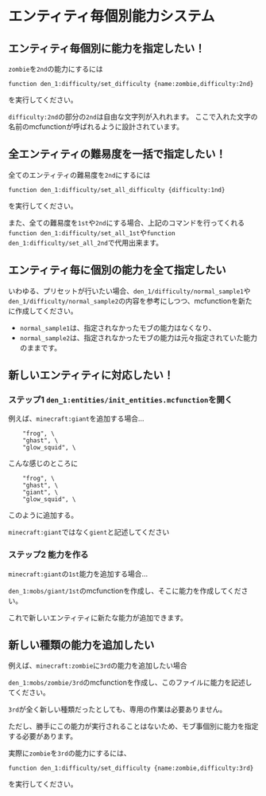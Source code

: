 # エンティティ毎個別能力システム
## エンティティ毎個別に能力を指定したい！
`zombie`を`2nd`の能力にするには
```
function den_1:difficulty/set_difficulty {name:zombie,difficulty:2nd}
```
を実行してください。

`difficulty:2nd`の部分の`2nd`は自由な文字列が入れれます。
ここで入れた文字の名前のmcfunctionが呼ばれるように設計されています。

## 全エンティティの難易度を一括で指定したい！
全てのエンティティの難易度を`2nd`にするには
```
function den_1:difficulty/set_all_difficulty {difficulty:1nd}
```
を実行してください。

また、全ての難易度を`1st`や`2nd`にする場合、上記のコマンドを行ってくれる
`function den_1:difficulty/set_all_1st`や`function den_1:difficulty/set_all_2nd`で代用出来ます。

## エンティティ毎に個別の能力を全て指定したい
いわゆる、プリセットが行いたい場合、`den_1/difficulty/normal_sample1`や`den_1/difficulty/normal_sample2`の内容を参考にしつつ、mcfunctionを新たに作成してください。

- `normal_sample1`は、指定されなかったモブの能力はなくなり、
- `normal_sample2`は、指定されなかったモブの能力は元々指定されていた能力のままです。

## 新しいエンティティに対応したい！
### ステップ1 `den_1:entities/init_entities.mcfunction`を開く
例えば、`minecraft:giant`を追加する場合…
```
	"frog", \
	"ghast", \
	"glow_squid", \
```
こんな感じのところに
```
	"frog", \
	"ghast", \
	"giant", \
	"glow_squid", \
```
このように追加する。

`minecraft:giant`ではなく`gient`と記述してください
### ステップ2 能力を作る
`minecraft:giant`の`1st`能力を追加する場合…

`den_1:mobs/giant/1st`のmcfunctionを作成し、そこに能力を作成してください。

これで新しいエンティティに新たな能力が追加できます。

## 新しい種類の能力を追加したい
例えば、`minecraft:zombie`に`3rd`の能力を追加したい場合

`den_1:mobs/zombie/3rd`のmcfunctionを作成し、このファイルに能力を記述してください。

`3rd`が全く新しい種類だったとしても、専用の作業は必要ありません。

ただし、勝手にこの能力が実行されることはないため、モブ事個別に能力を指定する必要があります。

実際に`zombie`を`3rd`の能力にするには、
```
function den_1:difficulty/set_difficulty {name:zombie,difficulty:3rd}
```
を実行してください。
